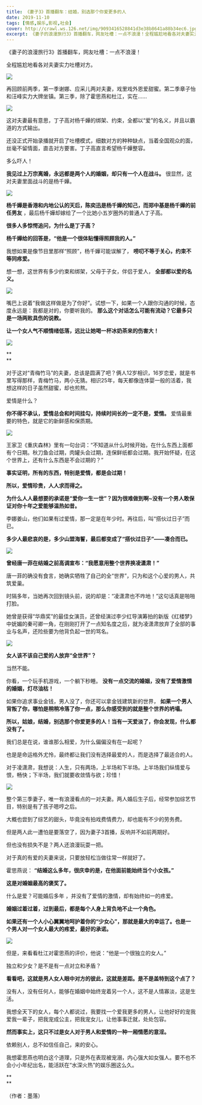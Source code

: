 ```yaml
---
title: 《妻子3》首播翻车：结婚，别选那个你爱更多的人
date: 2019-11-10
tags: [情感,娱乐,影视,社会]
cover: http://crawl.ws.126.net/img/9093416528841d3e38b8641a88b34ec6.jpg
excerpt: 《妻子的浪漫旅行3》首播翻车，网友吐槽：一点不浪漫！全程尴尬地看各对夫妻实力吐槽对方。  
---
```

《妻子的浪漫旅行3》首播翻车，网友吐槽：一点不浪漫！

全程尴尬地看各对夫妻实力吐槽对方。

![](http://crawl.ws.126.net/img/9093416528841d3e38b8641a88b34ec6.jpg)  

再回顾前两季，第一季谢娜、应采儿两对夫妻，戏里戏外恩爱甜蜜。第二季章子怡和汪峰实力大牌坐镇。第三季，除了霍思燕和杜江，实在......

![](http://crawl.ws.126.net/img/19ab6a6617ff0d45ada6ddcb36662f2e.jpg)  

这对夫妻最有意思，丁子高对杨千嬅的绑架、约束，全都以“爱”的名义，并且以霸道的方式输出。

还没正式开始录播就开启了吐槽模式，细数对方的种种缺点，当着全国观众的面，丝毫不留情面，直击对方要害。丁子高直言希望杨千嬅整容。

多么吓人！

**我见过上万宗离婚，永远都是两个人的婚姻，却只有一个人在战斗。** 很显然，这对夫妻里面战斗的是杨千嬅。

![](http://crawl.ws.126.net/img/6a493191db1e53e82da779a3068f5bf3.jpg)  

**杨千嬅是香港和内地公认的天后，陈奕迅是杨千嬅的知己，而郑中基是杨千嬅的前任男友** ，最后杨千嬅却嫁给了一个比她小五岁圈外的普通人丁子高。

**很多人多惊愕追问，为什么是丁子高？**

**杨千嬅给的回答是，“他是一个很体贴懂得照顾我的人。”**

我想如果是像节目里那样“照顾”，杨千嬅可能误解了， **唠叨不等于关心，约束不等同疼爱。**

想一想，这世界有多少约束和绑架，父母于子女，伴侣于爱人， **全部都以爱的名义。**

![](http://crawl.ws.126.net/img/287c999980511e09bc60335d76c0081d.jpg)  

嘴巴上说着“我做这样做是为了你好”。试想一下，如果一个人跟你沟通的时候，态度永远是：我都是对的，你要听我的。
**那么这个对话怎么可能有流动？它最多只是一场两败具伤的说教。**

**让一个女人气不顺情绪低落，远比让她喝一杯冰奶茶来的伤害大！**

![](http://crawl.ws.126.net/img/3ddc82bdcb65c4218208db0b1fc25fdc.jpg)  

**  
**  

对于这对“青梅竹马”的夫妻，总该是圆满了吧？俩人12岁相识，16岁恋爱，就是书里写得那样，青梅竹马，两小无猜。相识25年，每天都像连体婴一般的活着，我想这样的日子虽然甜蜜，却也煎熬。

爱情是什么？

**你不得不承认，爱情总会和时间挂勾，持续时间长的一定不是，爱情。** 爱情最重要的特色，就是它的新鲜感和保质期。

![](http://crawl.ws.126.net/img/686b1315c1d3c07a9f5d450e457d272e.jpg)  

王家卫《重庆森林》里有一句台词：“不知道从什么时候开始，在什么东西上面都有个日期。秋刀鱼会过期，肉罐头会过期，连保鲜纸都会过期。我开始怀疑，在这个世界上，还有什么东西是不会过期的？”

**事实证明，所有的东西，特别是爱情，都是会过期！**

**所以，爱情珍贵，人人求而得之。**

**为什么人人最想要的承诺是“爱你一生一世”？因为很难做到啊~没有一个男人敢保证对你十年之爱能够温热如昔。**

李娜姜山，他们如果有过爱情，那一定是在年少时。再往后，叫“搭伙过日子”而已。

**多少人最悲哀的是，多少山盟海誓，最后都变成了“搭伙过日子”——凑合而已。**

![](http://crawl.ws.126.net/img/ac11ca2ff624d1053bca262c6d3b88e6.jpg)  

**曾经唐一菲在结婚之前高调宣布：“我愿意用整个世界换凌潇肃！”**

唐一菲的确没有食言，她确实牺牲了自己的全“世界”，只为和这个心爱的男人，共筑爱巢。

时隔多年，当她再次回到镜头前，说的却是：“凌潇肃也不咋地！”这句话真是啪啪打脸。

她曾是获得“华鼎奖”的最佳女演员，还曾经演过李少红导演筹拍的新版《红楼梦》中妩媚的秦可卿一角，在刚刚打开了一点知名度之后，就为凌潇肃放弃了全部的事业与名声，还险些要为他背负起一世的骂名。

![](http://crawl.ws.126.net/img/47dfafa5a90abdd2c40f48200180ec70.jpg)  

**女人该不该自己爱的人放弃“全世界”？**

当然不能。  

你看，一个玩手机游戏，一个躺下秒睡。 **没有一点交流的婚姻，没有了爱情激情的婚姻，灯尽油枯！**

如果你追求事业金钱，男人没了，你还可以拿金钱建筑新的世界， **如果一个男人背叛了你，哪怕是稍稍冷落了你一点，那么你感受到的就是整个世界的坍塌。**

**所以，姑娘，结婚，别选那个你爱更多的人！当有一天爱淡了，你会发现，什么都没有了。**

我们总是在说，谁谁那么相爱，为什么偏偏没有在一起呢？

也是是命运格外尤怜，最终都让我们没有选择最爱的人，而是选择了最适合的人。

对于凌潇肃，我想说：人生，只有两场，上半场和下半场。上半场我们纵情爱与恨，畅快；下半场，我们就要收敛情与欲；珍惜！

![](http://crawl.ws.126.net/img/984551ed06695be9d9eca6d821dceec4.jpg)  

整个第三季妻子，唯一有浪漫看点的一对夫妻。两人婚后生子后，经常参加综艺节目，特别是有了孩子嗯哼之后。

大概也尝到了综艺的甜头，毕竟没有拍戏费情费力，却也能有不少的劳务费。

但是两人此一遭怕是要落空了，因为妻子3首播，反响并不如前两期好。

但也没有损失不是？两人还浪漫玩耍一把。

对于真的有爱的夫妻来说，只要放轻松当做往常一样就好了。

霍思燕说： **“结婚这么多年，很庆幸的是，在他面前能始终当个小女孩。”**

**这是对婚姻最高的褒奖了。**

什么是爱？可能婚后多年 ，并没有了爱情的激情，却有始终如一的疼爱。

**婚姻过着过着，过到最后，都是每个人身上背负地不止一个角色。**

**如果还有一个人小心翼翼地呵护着你的“少女心”，那就是最大的幸运了。也是一个男人对一个女人最大的疼爱，最好的承诺。**

![](http://crawl.ws.126.net/img/a77b835fe729e3d3498c8185e272fc38.jpg)  

但是，来看看杜江对霍思燕的评价，他说：“他是一个很独立的女人。”

独立和少女？是不是有一点对立和矛盾？  

**看看吧，这就是男人女人眼中对方的彼此，这就是差距。是不是盖特到这个点了？**

没有人，没有任何人，能够在婚姻中始终宠着另一个人，这不是人情寡淡，这是生活。

我想全天下的女人，每个人都说过，我要找一个爱我更多的男人，让他好好的宠我爱我一辈子，把我宠成公主，把我宠女儿，让他事事迁就，处处包容。

**然而事实上，这只不过是女人对于男人和爱情的一种一厢情愿的意淫。**

依赖别人，总不如信任自己，来的安心。

我想霍思燕也明白这个道理，只是外在表现被宠溺，内心强大如女强人。要不也不会小小年纪出名，能活跃在“水深火热”的娱乐圈这么久。

**  
**  

（作者：墨落）

